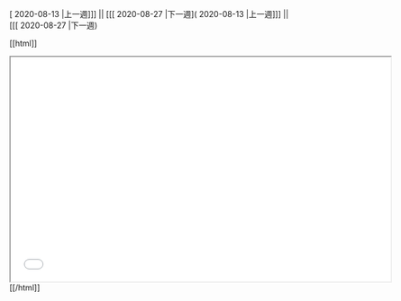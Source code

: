 [ 2020-08-13 |上一週]]] || [[[ 2020-08-27 |下一週]( 2020-08-13 |上一週]]] || [[[ 2020-08-27 |下一週)



[[html]]
<iframe src='<http://pad.hackingthursday.org>  ?showControls=true&showChat=true&showLineNumbers=true&useMonospaceFont=false' width=675 height=400></iframe>
[[/html]]
